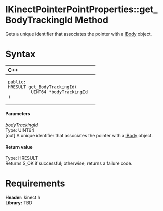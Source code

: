 IKinectPointerPointProperties::get\_BodyTrackingId Method  
=========================================================  

Gets a unique identifier that associates the pointer with a [IBody](../../IBody_Interface.md) object. <span id="syntaxSection"></span>

Syntax  
======  

<table>
<colgroup>
<col width="100%" />
</colgroup>
<thead>
<tr class="header">
<th align="left">C++</th>
</tr>
</thead>
<tbody>
<tr class="odd">
<td align="left"><pre><code>public:  
HRESULT get_BodyTrackingId(  
         UINT64 *bodyTrackingId  
)</code></pre></td>
</tr>
</tbody>
</table>

<span id="ID4EK"></span>
#### Parameters  

*bodyTrackingId*    
Type: UINT64  
[out] A unique identifier that associates the pointer with a [IBody](../../IBody_Interface.md) object.  

<span id="ID4ET"></span>
#### Return value  

Type: HRESULT  
Returns S\_OK if successful; otherwise, returns a failure code.  

<span id="requirements"></span>

Requirements  
============  

**Header:** kinect.h  
**Library:** TBD  



<!--Please do not edit the data in the comment block below.-->
<!--
TOCTitle : get_BodyTrackingId Method
RLTitle : IKinectPointerPointProperties::get_BodyTrackingId Method
KeywordK : get_BodyTrackingId method
KeywordK : IKinectPointerPointProperties::get_BodyTrackingId method
KeywordF : IKinectPointerPointProperties::get_BodyTrackingId
KeywordF : get_BodyTrackingId
KeywordF : Microsoft.Kinect.kinect.IKinectPointerPointProperties.get_BodyTrackingId(UINT64@)
KeywordA : M:Microsoft.Kinect.kinect.IKinectPointerPointProperties.get_BodyTrackingId(UINT64@)
AssetID : M:Microsoft.Kinect.kinect.IKinectPointerPointProperties.get_BodyTrackingId(UINT64@)
Locale : en-us
CommunityContent : 1
APIType : Managed
APILocation : 
APIName : Microsoft.Kinect.kinect.IKinectPointerPointProperties::get_BodyTrackingId
TargetOS : Windows
TopicType : kbSyntax
DevLang : C++
DocSet : K4Wv2
ProjType : K4Wv2Proj
Technology : Kinect for Windows
Product : Kinect for Windows SDK v2
productversion : 20
-->
